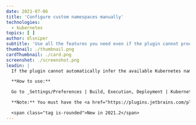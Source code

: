 ```yaml
---
date: 2021-07-06
title: 'Configure custom namespaces manually'
technologies:
  - kubernetes
topics: [ ]
author: dlsniper
subtitle: 'Use all the features you need even if the plugin cannot process the namespaces automatically'
thumbnail: ./thumbnail.png
cardThumbnail: ./card.png
screenshot: ./screenshot.png
leadin: |
  If the plugin cannot automatically infer the available Kubernetes namespaces, now you can configure them manually. This will solve the problem when the user does not have the required permissions to perform namespace listing.

  **How to use:**

  Go to _Settings/Preferences | Build, Execution, Deployment | Kubernetes_ and configure the namespace in the corresponding section.

  **Note:** You must have the <a href="https://plugins.jetbrains.com/plugin/10485-kubernetes">Kubernetes plugin</a> provided by JetBrains installed for this action to work.

  <span class="tag is-rounded">New in 2021.2</span>
---
```


